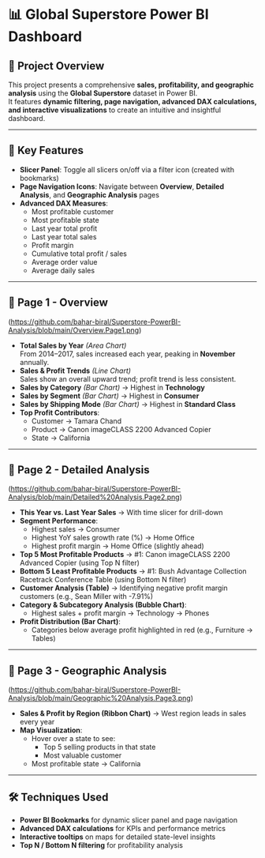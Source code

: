 # 📊 Global Superstore Power BI Dashboard

## 📝 Project Overview
This project presents a comprehensive **sales, profitability, and geographic analysis** using the **Global Superstore** dataset in Power BI.  
It features **dynamic filtering, page navigation, advanced DAX calculations, and interactive visualizations** to create an intuitive and insightful dashboard.

---

## 🚀 Key Features
- **Slicer Panel**: Toggle all slicers on/off via a filter icon (created with bookmarks)
- **Page Navigation Icons**: Navigate between **Overview**, **Detailed Analysis**, and **Geographic Analysis** pages
- **Advanced DAX Measures**:
  - Most profitable customer
  - Most profitable state
  - Last year total profit
  - Last year total sales
  - Profit margin
  - Cumulative total profit / sales
  - Average order value
  - Average daily sales

---

## 📂 Page 1 - Overview
(https://github.com/bahar-biral/Superstore-PowerBI-Analysis/blob/main/Overview.Page1.png)
- **Total Sales by Year** *(Area Chart)*  
  From 2014–2017, sales increased each year, peaking in **November** annually.
- **Sales & Profit Trends** *(Line Chart)*  
  Sales show an overall upward trend; profit trend is less consistent.
- **Sales by Category** *(Bar Chart)* → Highest in **Technology**
- **Sales by Segment** *(Bar Chart)* → Highest in **Consumer**
- **Sales by Shipping Mode** *(Bar Chart)* → Highest in **Standard Class**
- **Top Profit Contributors**:  
  - Customer → Tamara Chand  
  - Product → Canon imageCLASS 2200 Advanced Copier  
  - State → California

---

## 📂 Page 2 - Detailed Analysis
(https://github.com/bahar-biral/Superstore-PowerBI-Analysis/blob/main/Detailed%20Analysis.Page2.png)
- **This Year vs. Last Year Sales** → With time slicer for drill-down
- **Segment Performance**:
  - Highest sales → Consumer  
  - Highest YoY sales growth rate (%) → Home Office  
  - Highest profit margin → Home Office (slightly ahead)
- **Top 5 Most Profitable Products** → #1: Canon imageCLASS 2200 Advanced Copier (using Top N filter)
- **Bottom 5 Least Profitable Products** → #1: Bush Advantage Collection Racetrack Conference Table (using Bottom N filter)
- **Customer Analysis (Table)** → Identifying negative profit margin customers (e.g., Sean Miller with -7.91%)
- **Category & Subcategory Analysis (Bubble Chart)**:
  - Highest sales + profit margin → Technology → Phones
- **Profit Distribution (Bar Chart)**:
  - Categories below average profit highlighted in red (e.g., Furniture → Tables)

---

## 📂 Page 3 - Geographic Analysis
(https://github.com/bahar-biral/Superstore-PowerBI-Analysis/blob/main/Geographic%20Analysis.Page3.png)
- **Sales & Profit by Region (Ribbon Chart)** → West region leads in sales every year
- **Map Visualization**:
  - Hover over a state to see:
    - Top 5 selling products in that state  
    - Most valuable customer  
  - Most profitable state → California

---

## 🛠 Techniques Used
- **Power BI Bookmarks** for dynamic slicer panel and page navigation
- **Advanced DAX calculations** for KPIs and performance metrics
- **Interactive tooltips** on maps for detailed state-level insights
- **Top N / Bottom N filtering** for profitability analysis





